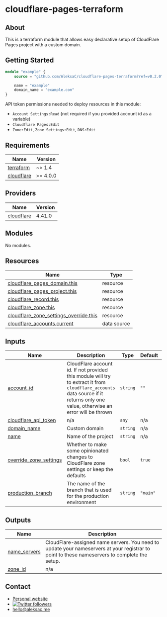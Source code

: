 # cloudflare-pages-terraform

## About

This is a terraform module that allows easy declarative setup of CloudFlare Pages project with a custom domain.

## Getting Started

```terraform
module "example" {
    source = "github.com/AleksaC/cloudflare-pages-terraform?ref=v0.2.0"

    name = "example"
    domain_name = "example.com"
}
```

API token permissions needed to deploy resources in this module:
- `Account Settings:Read` (not required if you provided account id as a variable)
- `Cloudflare Pages:Edit`
- `Zone:Edit`, `Zone Settings:Edit`, `DNS:Edit`

<!-- BEGIN_TF_DOCS -->
## Requirements

| Name | Version |
|------|---------|
| <a name="requirement_terraform"></a> [terraform](#requirement\_terraform) | ~> 1.4 |
| <a name="requirement_cloudflare"></a> [cloudflare](#requirement\_cloudflare) | >= 4.0.0 |

## Providers

| Name | Version |
|------|---------|
| <a name="provider_cloudflare"></a> [cloudflare](#provider\_cloudflare) | 4.41.0 |

## Modules

No modules.

## Resources

| Name | Type |
|------|------|
| [cloudflare_pages_domain.this](https://registry.terraform.io/providers/cloudflare/cloudflare/latest/docs/resources/pages_domain) | resource |
| [cloudflare_pages_project.this](https://registry.terraform.io/providers/cloudflare/cloudflare/latest/docs/resources/pages_project) | resource |
| [cloudflare_record.this](https://registry.terraform.io/providers/cloudflare/cloudflare/latest/docs/resources/record) | resource |
| [cloudflare_zone.this](https://registry.terraform.io/providers/cloudflare/cloudflare/latest/docs/resources/zone) | resource |
| [cloudflare_zone_settings_override.this](https://registry.terraform.io/providers/cloudflare/cloudflare/latest/docs/resources/zone_settings_override) | resource |
| [cloudflare_accounts.current](https://registry.terraform.io/providers/cloudflare/cloudflare/latest/docs/data-sources/accounts) | data source |

## Inputs

| Name | Description | Type | Default | Required |
|------|-------------|------|---------|:--------:|
| <a name="input_account_id"></a> [account\_id](#input\_account\_id) | CloudFlare account id. If not provided this module will try to extract it from `cloudflare_accounts` data source if it returns only one value, otherwise an error will be thrown | `string` | `""` | no |
| <a name="input_cloudflare_api_token"></a> [cloudflare\_api\_token](#input\_cloudflare\_api\_token) | n/a | `any` | n/a | yes |
| <a name="input_domain_name"></a> [domain\_name](#input\_domain\_name) | Custom domain | `string` | n/a | yes |
| <a name="input_name"></a> [name](#input\_name) | Name of the project | `string` | n/a | yes |
| <a name="input_override_zone_settings"></a> [override\_zone\_settings](#input\_override\_zone\_settings) | Whether to make some opinionated changes to CloudFlare zone settings or keep the defaults | `bool` | `true` | no |
| <a name="input_production_branch"></a> [production\_branch](#input\_production\_branch) | The name of the branch that is used for the production environment | `string` | `"main"` | no |

## Outputs

| Name | Description |
|------|-------------|
| <a name="output_name_servers"></a> [name\_servers](#output\_name\_servers) | CloudFlare-assigned name servers. You need to update your nameservers at your registrar to point to these nameservers to complete the setup. |
| <a name="output_zone_id"></a> [zone\_id](#output\_zone\_id) | n/a |
<!-- END_TF_DOCS -->

## Contact
- [Personal website](https://aleksac.me)
- <a target="_blank" href="http://twitter.com/aleksa_c_"><img alt='Twitter followers' src="https://img.shields.io/twitter/follow/aleksa_c_.svg?style=social"></a>
- hello@aleksac.me
